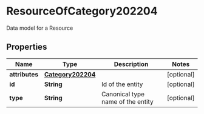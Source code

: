 

# ResourceOfCategory202204

Data model for a Resource

## Properties

Name | Type | Description | Notes
------------ | ------------- | ------------- | -------------
**attributes** | [**Category202204**](Category202204.md) |  |  [optional]
**id** | **String** | Id of the entity |  [optional]
**type** | **String** | Canonical type name of the entity |  [optional]



